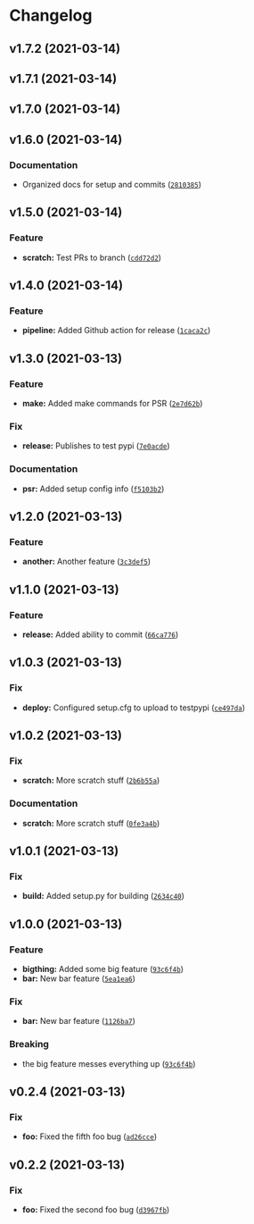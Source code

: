 # Changelog

<!--next-version-placeholder-->

## v1.7.2 (2021-03-14)


## v1.7.1 (2021-03-14)


## v1.7.0 (2021-03-14)


## v1.6.0 (2021-03-14)
### Documentation
* Organized docs for setup and commits ([`2810385`](https://github.com/SafeEval/hello-pypi/commit/281038516ce020651da1681e1090a81a77d267f1))

## v1.5.0 (2021-03-14)
### Feature
* **scratch:** Test PRs to branch ([`cdd72d2`](https://github.com/SafeEval/hello-pypi/commit/cdd72d2320164a1bcef6e2b050d413617c68f48e))

## v1.4.0 (2021-03-14)
### Feature
* **pipeline:** Added Github action for release ([`1caca2c`](https://github.com/SafeEval/hello-pypi/commit/1caca2c449246bb8057f26d7440cfb369c252355))

## v1.3.0 (2021-03-13)
### Feature
* **make:** Added make commands for PSR ([`2e7d62b`](https://github.com/SafeEval/hello-pypi/commit/2e7d62b69100c093342207e9bf499e6c8b93a89f))

### Fix
* **release:** Publishes to test pypi ([`7e0acde`](https://github.com/SafeEval/hello-pypi/commit/7e0acdeb32fb8464664a725421e5b65761f1c096))

### Documentation
* **psr:** Added setup config info ([`f5103b2`](https://github.com/SafeEval/hello-pypi/commit/f5103b27083777de75889bad229f46c4a2473df2))

## v1.2.0 (2021-03-13)
### Feature
* **another:** Another feature ([`3c3def5`](https://github.com/SafeEval/hello-pypi/commit/3c3def50802e904399a11c3af3f09ea6ff37a8f2))

## v1.1.0 (2021-03-13)
### Feature
* **release:** Added ability to commit ([`66ca776`](https://github.com/SafeEval/hello-pypi/commit/66ca7763a8fc08b960217434ebbc41c5b5e4d774))

## v1.0.3 (2021-03-13)
### Fix
* **deploy:** Configured setup.cfg to upload to testpypi ([`ce497da`](https://github.com/SafeEval/hello-pypi/commit/ce497da0de200258d528e0853912090fc572e0d5))

## v1.0.2 (2021-03-13)
### Fix
* **scratch:** More scratch stuff ([`2b6b55a`](https://github.com/SafeEval/hello-pypi/commit/2b6b55ac38d1955dd204ea3df640dec897c75027))

### Documentation
* **scratch:** More scratch stuff ([`0fe3a4b`](https://github.com/SafeEval/hello-pypi/commit/0fe3a4bc505f0c6fe7770d75baf885e22b18ebe5))

## v1.0.1 (2021-03-13)
### Fix
* **build:** Added setup.py for building ([`2634c40`](https://github.com/SafeEval/hello-pypi/commit/2634c402010039ee9dd3e64d2925fd102608255f))

## v1.0.0 (2021-03-13)
### Feature
* **bigthing:** Added some big feature ([`93c6f4b`](https://github.com/SafeEval/hello-pypi/commit/93c6f4b56a0811e3270610aa951ae93a3f23d865))
* **bar:** New bar feature ([`5ea1ea6`](https://github.com/SafeEval/hello-pypi/commit/5ea1ea6796fd44c546312f0eed653d5fcb8011f4))

### Fix
* **bar:** New bar feature ([`1126ba7`](https://github.com/SafeEval/hello-pypi/commit/1126ba79338cb32dd660d09eee4bf41cb099cba7))

### Breaking
* the big feature messes everything up  ([`93c6f4b`](https://github.com/SafeEval/hello-pypi/commit/93c6f4b56a0811e3270610aa951ae93a3f23d865))

## v0.2.4 (2021-03-13)
### Fix
* **foo:** Fixed the fifth foo bug ([`ad26cce`](https://github.com/SafeEval/hello-pypi/commit/ad26cce2657d986e5b858aee33115c379a1e3ea6))

## v0.2.2 (2021-03-13)
### Fix
* **foo:** Fixed the second foo bug ([`d3967fb`](https://github.com/SafeEval/hello-pypi/commit/d3967fb60dca29d3a6a39744474ad382737f44f2))
